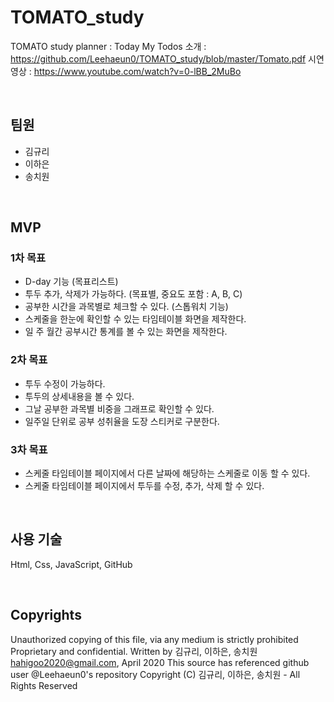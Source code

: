 # TOMATO_study
TOMATO study planner : Today My Todos
소개 : https://github.com/Leehaeun0/TOMATO_study/blob/master/Tomato.pdf
시연영상 : https://www.youtube.com/watch?v=0-lBB_2MuBo

<br />

## 팀원

* 김규리
* 이하은
* 송치원

<br />

## MVP

### 1차 목표

* D-day 기능 (목표리스트)
* 투두 추가, 삭제가 가능하다. (목표별, 중요도 포함 : A, B, C)
* 공부한 시간을 과목별로 체크할 수 있다. (스톱워치 기능)
* 스케줄을 한눈에 확인할 수 있는 타임테이블 화면을 제작한다.
* 일 주 월간 공부시간 통계를 볼 수 있는 화면을 제작한다.


### 2차 목표

* 투두 수정이 가능하다.
* 투두의 상세내용을 볼 수 있다.
* 그날 공부한 과목별 비중을 그래프로 확인할 수 있다.
* 일주일 단위로 공부 성취율을 도장 스티커로 구분한다.


### 3차 목표

* 스케줄 타임테이블 페이지에서 다른 날짜에 해당하는 스케줄로 이동 할 수 있다.
* 스케줄 타임테이블 페이지에서 투두를 수정, 추가, 삭제 할 수 있다.

<br />

## 사용 기술

Html, Css, JavaScript, GitHub

<br />

## Copyrights

Unauthorized copying of this file, via any medium is strictly prohibited Proprietary and confidential. Written by 김규리, 이하은, 송치원 hahigoo2020@gmail.com, April 2020 This source has referenced github user @Leehaeun0's repository Copyright (C) 김규리, 이하은, 송치원 - All Rights Reserved
